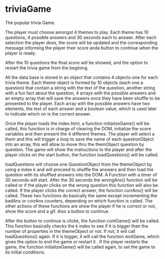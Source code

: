 # triviaGame
The popular trivia Game.

The player must choose amongst 4 themes to play. Each theme has 10 questions, 4 possible answers and 30 seconds each to answer. After each selection the player does, the score will be updated and the corresponding message informing the player their score anda button to continue when the player is ready.

After the 10 questions the final score will be showed, and the option to restart the trivia game from the begining.

All the data base is stored in an object that contains 4 objects-one for each trivia theme. Each theme object is formed by 10 objects (each one a question) that contain a string with the text of the question, another string with a fun fact about the question, 4 arrays with the possible answers and an empty array that will save the answers once they have been shuffle to be presented to the player. Each array with the possible answers have two elements, the text of each answer and a boolean value, which is used later to indicate which on is the correct answer.

Once the player loads the index.html, a function initializeGame() will be called, this function is in charge of clearing the DOM, initialize the score variables and then present the 4 different themes. The player will select a them and this will trigger a loop to save the name of each questionObject into an array, this will allow to move thru the themObject question by question. The game will show the instructions to the player and after the player clicks on the start button, the function loadQuestions() will be called.

loadQuestions will choose one QuestionObject from the themeObject by using a index k and will proceed to shuffle the answers and then load the question with its shuffled answers into the DOM. A Function with a timer of 30 seconds will start. After the 30 seconds the wrongAns() function will be called or if the player clicks on the wrong question this function will also be called. If the player clicks the correct answer, the function corrAns() will be called. These two functions do basically the same except incrementing the badAns or corrAns counters, depending on which function is called. The other actions of these functions are show the player if he is correct or not, show the score and a gif. Also a button to continue.

After the button to continue is clicke, the function contGame() will be called. This function basically checks the k index to see if it is bigger than the number of properties in the themeObject or not. If not, it will call loadQuestions() again. If it is bigger, it will call the function endGame, which gives the option to end the game or restart it . If the player restarts the game, the function initializeGame() will be called again, to set the game to its initial conditions.
